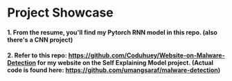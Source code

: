 # Project Showcase

#### 1. From the resume, you'll find my Pytorch RNN model in this repo. (also there's a CNN project)
#### 2. Refer to this repo: https://github.com/Coduhuey/Website-on-Malware-Detection for my website on the Self Explaining Model project. (Actual code is found here: https://github.com/umangsaraf/malware-detection)
